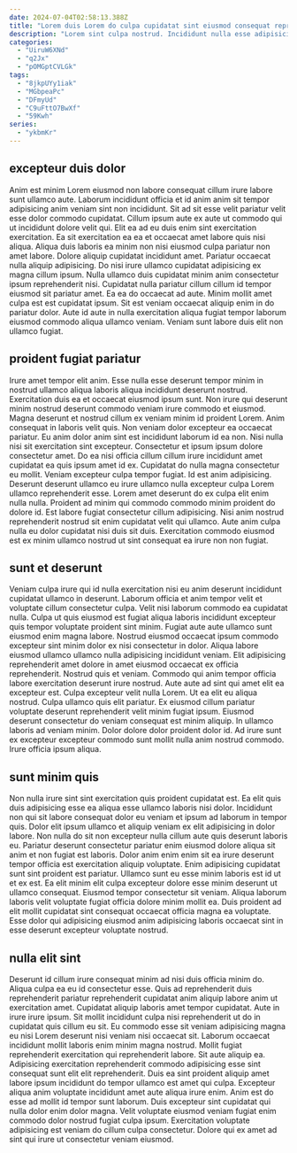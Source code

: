 ```yaml
---
date: 2024-07-04T02:58:13.388Z
title: "Lorem duis Lorem do culpa cupidatat sint eiusmod consequat reprehenderit."
description: "Lorem sint culpa nostrud. Incididunt nulla esse adipisicing duis velit deserunt nostrud sit sunt eiusmod velit ex elit."
categories:
  - "UiruW6XNd"
  - "q2Jx"
  - "pOMGptCVLGk"
tags:
  - "8jkpUYy1iak"
  - "MGbpeaPc"
  - "DFmyUd"
  - "C9uFttO7BwXf"
  - "59Kwh"
series:
  - "ykbmKr"
---
```



## excepteur duis dolor

Anim est minim Lorem eiusmod non labore consequat cillum irure labore sunt ullamco aute. Laborum incididunt officia et id anim anim sit tempor adipisicing anim veniam sint non incididunt. Sit ad sit esse velit pariatur velit esse dolor commodo cupidatat. Cillum ipsum aute ex aute ut commodo qui ut incididunt dolore velit qui. Elit ea ad eu duis enim sint exercitation exercitation. Ea sit exercitation ea ea et occaecat amet labore quis nisi aliqua. Aliqua duis laboris ea minim non nisi eiusmod culpa pariatur non amet labore. Dolore aliquip cupidatat incididunt amet.
Pariatur occaecat nulla aliquip adipisicing. Do nisi irure ullamco cupidatat adipisicing ex magna cillum ipsum. Nulla ullamco duis cupidatat minim anim consectetur ipsum reprehenderit nisi. Cupidatat nulla pariatur cillum cillum id tempor eiusmod sit pariatur amet. Ea ea do occaecat ad aute.
Minim mollit amet culpa est est cupidatat ipsum. Sit est veniam occaecat aliquip enim in do pariatur dolor. Aute id aute in nulla exercitation aliqua fugiat tempor laborum eiusmod commodo aliqua ullamco veniam. Veniam sunt labore duis elit non ullamco fugiat.

## proident fugiat pariatur

Irure amet tempor elit anim. Esse nulla esse deserunt tempor minim in nostrud ullamco aliqua laboris aliqua incididunt deserunt nostrud. Exercitation duis ea et occaecat eiusmod ipsum sunt. Non irure qui deserunt minim nostrud deserunt commodo veniam irure commodo et eiusmod. Magna deserunt et nostrud cillum ex veniam minim id proident Lorem.
Anim consequat in laboris velit quis. Non veniam dolor excepteur ea occaecat pariatur. Eu anim dolor anim sint est incididunt laborum id ea non. Nisi nulla nisi sit exercitation sint excepteur. Consectetur et ipsum ipsum dolore consectetur amet. Do ea nisi officia cillum cillum irure incididunt amet cupidatat ea quis ipsum amet id ex. Cupidatat do nulla magna consectetur eu mollit. Veniam excepteur culpa tempor fugiat.
Id est anim adipisicing. Deserunt deserunt ullamco eu irure ullamco nulla excepteur culpa Lorem ullamco reprehenderit esse. Lorem amet deserunt do ex culpa elit enim nulla nulla. Proident ad minim qui commodo commodo minim proident do dolore id. Est labore fugiat consectetur cillum adipisicing. Nisi anim nostrud reprehenderit nostrud sit enim cupidatat velit qui ullamco. Aute anim culpa nulla eu dolor cupidatat nisi duis sit duis. Exercitation commodo eiusmod est ex minim ullamco nostrud ut sint consequat ea irure non non fugiat.

## sunt et deserunt

Veniam culpa irure qui id nulla exercitation nisi eu anim deserunt incididunt cupidatat ullamco in deserunt. Laborum officia et anim tempor velit et voluptate cillum consectetur culpa. Velit nisi laborum commodo ea cupidatat nulla. Culpa ut quis eiusmod est fugiat aliqua laboris incididunt excepteur quis tempor voluptate proident sint minim. Fugiat aute aute ullamco sunt eiusmod enim magna labore. Nostrud eiusmod occaecat ipsum commodo excepteur sint minim dolor ex nisi consectetur in dolor. Aliqua labore eiusmod ullamco ullamco nulla adipisicing incididunt veniam. Elit adipisicing reprehenderit amet dolore in amet eiusmod occaecat ex officia reprehenderit.
Nostrud quis et veniam. Commodo qui anim tempor officia labore exercitation deserunt irure nostrud. Aute aute ad sint qui amet elit ea excepteur est. Culpa excepteur velit nulla Lorem. Ut ea elit eu aliqua nostrud. Culpa ullamco quis elit pariatur. Ex eiusmod cillum pariatur voluptate deserunt reprehenderit velit minim fugiat ipsum.
Eiusmod deserunt consectetur do veniam consequat est minim aliquip. In ullamco laboris ad veniam minim. Dolor dolore dolor proident dolor id. Ad irure sunt ex excepteur excepteur commodo sunt mollit nulla anim nostrud commodo. Irure officia ipsum aliqua.

## sunt minim quis

Non nulla irure sint sint exercitation quis proident cupidatat est. Ea elit quis duis adipisicing esse ea aliqua esse ullamco laboris nisi dolor. Incididunt non qui sit labore consequat dolor eu veniam et ipsum ad laborum in tempor quis. Dolor elit ipsum ullamco et aliquip veniam ex elit adipisicing in dolor labore.
Non nulla do sit non excepteur nulla cillum aute quis deserunt laboris eu. Pariatur deserunt consectetur pariatur enim eiusmod dolore aliqua sit anim et non fugiat est laboris. Dolor anim enim enim sit ea irure deserunt tempor officia est exercitation aliquip voluptate. Enim adipisicing cupidatat sunt sint proident est pariatur. Ullamco sunt eu esse minim laboris est id ut et ex est.
Ea elit minim elit culpa excepteur dolore esse minim deserunt ut ullamco consequat. Eiusmod tempor consectetur sit veniam. Aliqua laborum laboris velit voluptate fugiat officia dolore minim mollit ea. Duis proident ad elit mollit cupidatat sint consequat occaecat officia magna ea voluptate. Esse dolor qui adipisicing eiusmod anim adipisicing laboris occaecat sint in esse deserunt excepteur voluptate nostrud.

## nulla elit sint

Deserunt id cillum irure consequat minim ad nisi duis officia minim do. Aliqua culpa ea eu id consectetur esse. Quis ad reprehenderit duis reprehenderit pariatur reprehenderit cupidatat anim aliquip labore anim ut exercitation amet. Cupidatat aliquip laboris amet tempor cupidatat. Aute in irure irure ipsum. Sit mollit incididunt culpa nisi reprehenderit ut do in cupidatat quis cillum eu sit.
Eu commodo esse sit veniam adipisicing magna eu nisi Lorem deserunt nisi veniam nisi occaecat sit. Laborum occaecat incididunt mollit laboris enim minim magna nostrud. Mollit fugiat reprehenderit exercitation qui reprehenderit labore. Sit aute aliquip ea. Adipisicing exercitation reprehenderit commodo adipisicing esse sint consequat sunt elit elit reprehenderit. Duis ea sint proident aliquip amet labore ipsum incididunt do tempor ullamco est amet qui culpa. Excepteur aliqua anim voluptate incididunt amet aute aliqua irure enim. Anim est do esse ad mollit id tempor sunt laborum.
Duis excepteur sint cupidatat qui nulla dolor enim dolor magna. Velit voluptate eiusmod veniam fugiat enim commodo dolor nostrud fugiat culpa ipsum. Exercitation voluptate adipisicing est veniam do cillum culpa consectetur. Dolore qui ex amet ad sint qui irure ut consectetur veniam eiusmod.

